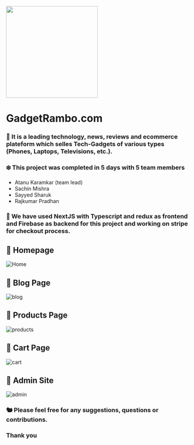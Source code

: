 <img src="https://user-images.githubusercontent.com/112638599/213981790-9e5f4b43-da90-403e-b1ed-c0e122a02114.png" width="250px" />


# GadgetRambo.com

### :nazar_amulet: It is a leading technology, news, reviews and ecommerce plateform which selles Tech-Gadgets of various types (Phones, Laptops, Televisions, etc.).
### :snowflake: This project was completed in 5 days with 5 team members
- Atanu Karamkar (team lead)
- Sachin Mishra
- Sayyed Sharuk
- Rajkumar Pradhan

### :large_blue_diamond: We have used NextJS with Typescript and redux as frontend and Firebase as backend for this project and working on stripe for checkout process.

## :small_blue_diamond: Homepage
![Home](https://user-images.githubusercontent.com/112304655/218240822-01f3eda4-c05b-4aaa-8860-175cce5022d7.png)

## :small_blue_diamond: Blog Page
![blog](https://user-images.githubusercontent.com/112304655/218240851-cc2aab8b-8f3a-4503-b8e4-9331480b9271.png)

## :small_blue_diamond: Products Page
![products](https://user-images.githubusercontent.com/112304655/218240867-91fa0b41-d3bf-4ef7-94fb-cc747a06de4b.png)

## :small_blue_diamond: Cart Page
![cart](https://user-images.githubusercontent.com/112304655/218240889-839324b5-df04-4243-8b01-692360457449.png)

## :small_blue_diamond: Admin Site
![admin](https://user-images.githubusercontent.com/112304655/218240899-261f879f-17b6-4aad-a7cf-4b13bfa969cf.png)

### :chipmunk: Please feel free for any suggestions, questions or contributions. 
### Thank you 

<!-- it's only for my portfolio
<img src="https://user-images.githubusercontent.com/94675329/215067790-242b6566-714a-4eaf-b992-63b466f04c08.png"/> -->

